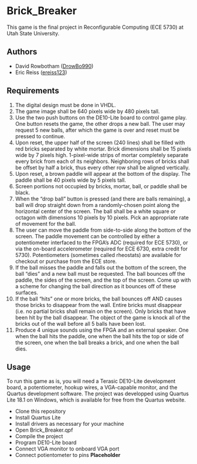 # Brick_Breaker

This game is the final project in Reconfigurable Computing (ECE 5730) at Utah State University. 

## Authors
- David Rowbotham ([DrowBo990](https://github.com/DRowbo990))
- Eric Reiss ([ereiss123](https://github.com/ereiss123))
## Requirements
1. The digital design must be done in VHDL.
2. The game image shall be 640 pixels wide by 480 pixels tall.
3. Use the two push buttons on the DE10-Lite board to control game play. One button resets the
game, the other drops a new ball. The user may request 5 new balls, after which the game is
over and reset must be pressed to continue.
4. Upon reset, the upper half of the screen (240 lines) shall be filled with red bricks separated by
white mortar. Brick dimensions shall be 15 pixels wide by 7 pixels high. 1-pixel-wide strips of
mortar completely separate every brick from each of its neighbors. Neighboring rows of bricks
shall be offset by half a brick, thus every other row shall be aligned vertically.
5. Upon reset, a brown paddle will appear at the bottom of the display. The paddle shall be 40
pixels wide by 5 pixels tall.
6. Screen portions not occupied by bricks, mortar, ball, or paddle shall be black.
7. When the “drop ball” button is pressed (and there are balls remaining), a ball will drop straight
down from a randomly-chosen point along the horizontal center of the screen. The ball shall be
a white square or octagon with dimensions 10 pixels by 10 pixels. Pick an appropriate rate of
movement for the ball.
8. The user can move the paddle from side-to-side along the bottom of the screen. The paddle
movement can be controlled by either a potentiometer interfaced to the FPGA’s ADC (required
for ECE 5730), or via the on-board accelerometer (required for ECE 6730, extra credit for 5730).
Potentiometers (sometimes called rheostats) are available for checkout or purchase from the
ECE store.
9. If the ball misses the paddle and falls out the bottom of the screen, the ball “dies” and a new
ball must be requested. The ball bounces off the paddle, the sides of the screen, and the top of
the screen. Come up with a scheme for changing the ball direction as it bounces off of these
surfaces.
10. If the ball “hits” one or more bricks, the ball bounces off AND causes those bricks to disappear
from the wall. Entire bricks must disappear (i.e. no partial bricks shall remain on the screen).
Only bricks that have been hit by the ball disappear. The object of the game is knock all of the
bricks out of the wall before all 5 balls have been lost.
11. Produce 4 unique sounds using the FPGA and an external speaker. One when the ball hits the
paddle, one when the ball hits the top or side of the screen, one when the ball breaks a brick,
and one when the ball dies.

## Usage
To run this game as is, you will need a Terasic DE10-Lite development board, a potentiometer, hookup wires, a VGA-capable monitor, and the Quartus development software. The project was developped using Quartus Lite 18.1 on Windows, which is available for free from the Quartus website. 
- Clone this repository
- Install Quartus Lite
- Install drivers as necessary for your machine
- Open Brick_Breaker.qpf
- Compile the project
- Program DE10-Lite board
- Connect VGA monitor to onboard VGA port
- Connect potientometer to pins **Placeholder**

